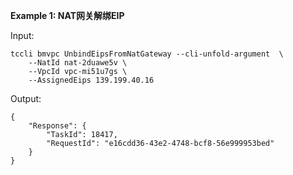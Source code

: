 **Example 1: NAT网关解绑EIP**



Input: 

```
tccli bmvpc UnbindEipsFromNatGateway --cli-unfold-argument  \
    --NatId nat-2duawe5v \
    --VpcId vpc-mi51u7gs \
    --AssignedEips 139.199.40.16
```

Output: 
```
{
    "Response": {
        "TaskId": 18417,
        "RequestId": "e16cdd36-43e2-4748-bcf8-56e999953bed"
    }
}
```

